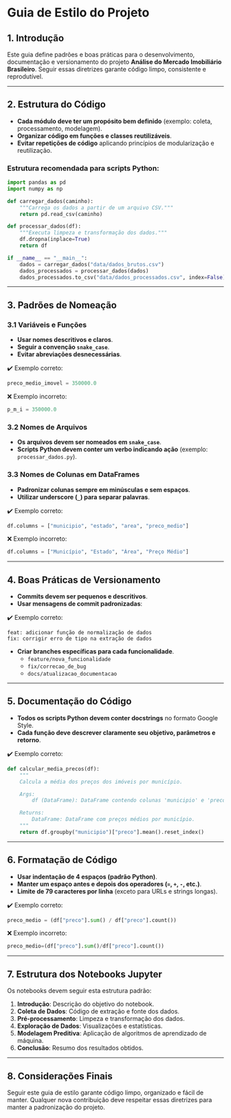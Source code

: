 # Guia de Estilo do Projeto

## 1. Introdução
Este guia define padrões e boas práticas para o desenvolvimento, documentação e versionamento do projeto **Análise do Mercado Imobiliário Brasileiro**. Seguir essas diretrizes garante código limpo, consistente e reprodutível.

---

## 2. Estrutura do Código
- **Cada módulo deve ter um propósito bem definido** (exemplo: coleta, processamento, modelagem).
- **Organizar código em funções e classes reutilizáveis**.
- **Evitar repetições de código** aplicando princípios de modularização e reutilização.

### Estrutura recomendada para scripts Python:
```python
import pandas as pd
import numpy as np

def carregar_dados(caminho):
    """Carrega os dados a partir de um arquivo CSV."""
    return pd.read_csv(caminho)

def processar_dados(df):
    """Executa limpeza e transformação dos dados."""
    df.dropna(inplace=True)
    return df

if __name__ == "__main__":
    dados = carregar_dados("data/dados_brutos.csv")
    dados_processados = processar_dados(dados)
    dados_processados.to_csv("data/dados_processados.csv", index=False)
```

---

## 3. Padrões de Nomeação
### 3.1 Variáveis e Funções
- **Usar nomes descritivos e claros**.
- **Seguir a convenção `snake_case`**.
- **Evitar abreviações desnecessárias**.

✔️ Exemplo correto:
```python
preco_medio_imovel = 350000.0
```
❌ Exemplo incorreto:
```python
p_m_i = 350000.0
```

### 3.2 Nomes de Arquivos
- **Os arquivos devem ser nomeados em `snake_case`**.
- **Scripts Python devem conter um verbo indicando ação** (exemplo: `processar_dados.py`).

### 3.3 Nomes de Colunas em DataFrames
- **Padronizar colunas sempre em minúsculas e sem espaços**.
- **Utilizar underscore (`_`) para separar palavras**.

✔️ Exemplo correto:
```python
df.columns = ["municipio", "estado", "area", "preco_medio"]
```
❌ Exemplo incorreto:
```python
df.columns = ["Município", "Estado", "Área", "Preço Médio"]
```

---

## 4. Boas Práticas de Versionamento
- **Commits devem ser pequenos e descritivos**.
- **Usar mensagens de commit padronizadas**:

✔️ Exemplo correto:
```
feat: adicionar função de normalização de dados
fix: corrigir erro de tipo na extração de dados
```

- **Criar branches específicas para cada funcionalidade**.
  - `feature/nova_funcionalidade`
  - `fix/correcao_de_bug`
  - `docs/atualizacao_documentacao`

---

## 5. Documentação do Código
- **Todos os scripts Python devem conter docstrings** no formato Google Style.
- **Cada função deve descrever claramente seu objetivo, parâmetros e retorno**.

✔️ Exemplo correto:
```python
def calcular_media_precos(df):
    """
    Calcula a média dos preços dos imóveis por município.

    Args:
        df (DataFrame): DataFrame contendo colunas 'municipio' e 'preco'.

    Returns:
        DataFrame: DataFrame com preços médios por município.
    """
    return df.groupby("municipio")["preco"].mean().reset_index()
```

---

## 6. Formatação de Código
- **Usar indentação de 4 espaços (padrão Python)**.
- **Manter um espaço antes e depois dos operadores (`=`, `+`, `-`, etc.)**.
- **Limite de 79 caracteres por linha** (exceto para URLs e strings longas).

✔️ Exemplo correto:
```python
preco_medio = (df["preco"].sum() / df["preco"].count())
```
❌ Exemplo incorreto:
```python
preco_medio=(df["preco"].sum()/df["preco"].count())
```

---

## 7. Estrutura dos Notebooks Jupyter
Os notebooks devem seguir esta estrutura padrão:
1. **Introdução**: Descrição do objetivo do notebook.
2. **Coleta de Dados**: Código de extração e fonte dos dados.
3. **Pré-processamento**: Limpeza e transformação dos dados.
4. **Exploração de Dados**: Visualizações e estatísticas.
5. **Modelagem Preditiva**: Aplicação de algoritmos de aprendizado de máquina.
6. **Conclusão**: Resumo dos resultados obtidos.

---

## 8. Considerações Finais
Seguir este guia de estilo garante código limpo, organizado e fácil de manter. Qualquer nova contribuição deve respeitar essas diretrizes para manter a padronização do projeto.
